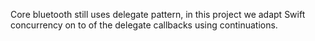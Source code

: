 Core bluetooth still uses delegate pattern, in this project we adapt Swift concurrency on to of the delegate callbacks using continuations.
